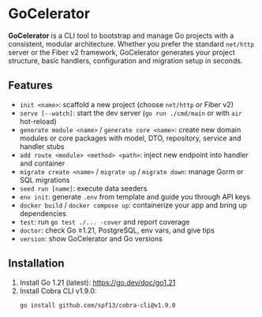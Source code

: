 # GoCelerator

**GoCelerator** is a CLI tool to bootstrap and manage Go projects with a consistent, modular architecture. Whether you prefer the standard `net/http` server or the Fiber v2 framework, GoCelerator generates your project structure, basic handlers, configuration and migration setup in seconds.

## Features

- `init <name>`: scaffold a new project (choose `net/http` or Fiber v2)  
- `serve [--watch]`: start the dev server (`go run ./cmd/main` or with `air` hot-reload)  
- `generate module <name>` / `generate core <name>`: create new domain modules or core packages with model, DTO, repository, service and handler stubs  
- `add route <module> <method> <path>`: inject new endpoint into handler and container  
- `migrate create <name>` / `migrate up` / `migrate down`: manage Gorm or SQL migrations  
- `seed run [name]`: execute data seeders  
- `env init`: generate `.env` from template and guide you through API keys  
- `docker build` / `docker compose up`: containerize your app and bring up dependencies  
- `test`: run `go test ./... -cover` and report coverage  
- `doctor`: check Go ≥1.21, PostgreSQL, env vars, and give tips  
- `version`: show GoCelerator and Go versions  

## Installation

1. Install Go 1.21 (latest): https://go.dev/doc/go1.21  
2. Install Cobra CLI v1.9.0:  
   ```bash
   go install github.com/spf13/cobra-cli@v1.9.0
